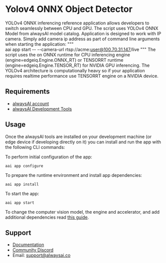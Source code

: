 # Yolov4 ONNX Object Detector
YOLOv4 ONNX inferencing reference application allows developers to switch seamlessly between CPU and GPU. The script uses YOLOv4 ONNX Model from alwaysAI model catalog.
Application is designed to work with IP camera.  Simply add camera ip address as part of command line
arguments when starting the application:
"""  
aai app start -- --camera-url rtsp://acme:user@100.70.31.147/live
"""
The script uses the on ONNX runtime for CPU inferencing engine (engine=edgeiq.Engine.ONNX_RT) or TENSORRT runtime (engine=edgeiq.Engine.TENSOR_RT) for NVIDIA GPU inferencing.  The YOLOv4 architecture is computationally heavy so if your application requires realtime performance use TENSORRT engine on a NVIDIA device.

## Requirements
* [alwaysAI account](https://alwaysai.co/auth?register=true)
* [alwaysAI Development Tools](https://alwaysai.co/docs/get_started/development_computer_setup.html)

## Usage
Once the alwaysAI tools are installed on your development machine (or edge device if developing directly on it) you can install and run the app with the following CLI commands:

To perform initial configuration of the app:
```
aai app configure
```

To prepare the runtime environment and install app dependencies:
```
aai app install
```

To start the app:
```
aai app start
```

To change the computer vision model, the engine and accelerator, and add additional dependencies read [this guide](https://alwaysai.co/docs/application_development/configuration_and_packaging.html).

## Support
* [Documentation](https://alwaysai.co/docs/)
* [Community Discord](https://discord.gg/alwaysai)
* Email: support@alwaysai.co
